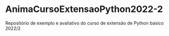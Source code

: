 # AnimaCursoExtensaoPython2022-2
Repositório de exemplo e avaliativo do curso de extensão de Python básico 2022/2
